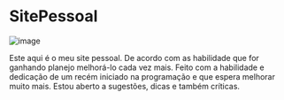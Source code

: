 # SitePessoal
![image](https://user-images.githubusercontent.com/91282467/156231596-37a2e0d2-9888-42ff-8a7f-c25df2ddcb8e.png)

Este aqui é o meu site pessoal. 
De acordo com as habilidade que for ganhando planejo melhorá-lo cada vez mais.
Feito com a habilidade e dedicação de um recém iniciado na programação e que espera melhorar muito mais.
Estou aberto a sugestões, dicas e também críticas.

 

